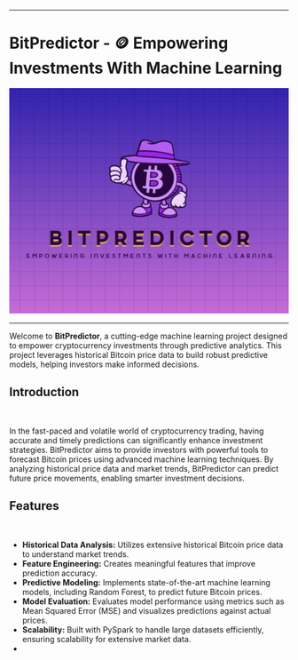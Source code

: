 ___
# BitPredictor - 🪙 Empowering Investments With Machine Learning 

  ![Logo](./docs/images/logo.png)
___
<p>Welcome to <b>BitPredictor</b>, a cutting-edge machine learning project designed to empower cryptocurrency investments through predictive analytics. This project leverages historical Bitcoin price data to build robust predictive models, helping investors make informed decisions.</p>

<h2>Introduction</h2><br>
<p>In the fast-paced and volatile world of cryptocurrency trading, having accurate and timely predictions can significantly enhance investment strategies. BitPredictor aims to provide investors with powerful tools to forecast Bitcoin prices using advanced machine learning techniques. By analyzing historical price data and market trends, BitPredictor can predict future price movements, enabling smarter investment decisions.</p>

<h2>Features</h2><br>
<ul><li><b>Historical Data Analysis:</b> Utilizes extensive historical Bitcoin price data to understand market trends.</li>
<li><b>Feature Engineering:</b> Creates meaningful features that improve prediction accuracy.</li>
<li><b>Predictive Modeling:</b> Implements state-of-the-art machine learning models, including Random Forest, to predict future Bitcoin prices.</li>
<li><b>Model Evaluation:</b> Evaluates model performance using metrics such as Mean Squared Error (MSE) and visualizes predictions against actual prices.</li>
<li><b>Scalability:</b> Built with PySpark to handle large datasets efficiently, ensuring scalability for extensive market data.<li></ul>